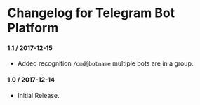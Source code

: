 # Changelog for Telegram Bot Platform

#### 1.1 / 2017-12-15

* Added recognition `/cmd@botname` multiple bots are in a group.

#### 1.0 / 2017-12-14

* Initial Release.
